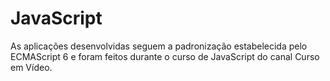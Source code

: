 # JavaScript
As aplicações desenvolvidas seguem a padronização estabelecida pelo ECMAScript 6 e foram feitos durante o curso de JavaScript do canal Curso em Vídeo.
